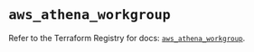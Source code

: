 # `aws_athena_workgroup`

Refer to the Terraform Registry for docs: [`aws_athena_workgroup`](https://registry.terraform.io/providers/hashicorp/aws/5.51.1/docs/resources/athena_workgroup).

